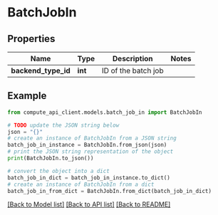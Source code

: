 # BatchJobIn


## Properties

Name | Type | Description | Notes
------------ | ------------- | ------------- | -------------
**backend_type_id** | **int** | ID of the batch job | 

## Example

```python
from compute_api_client.models.batch_job_in import BatchJobIn

# TODO update the JSON string below
json = "{}"
# create an instance of BatchJobIn from a JSON string
batch_job_in_instance = BatchJobIn.from_json(json)
# print the JSON string representation of the object
print(BatchJobIn.to_json())

# convert the object into a dict
batch_job_in_dict = batch_job_in_instance.to_dict()
# create an instance of BatchJobIn from a dict
batch_job_in_from_dict = BatchJobIn.from_dict(batch_job_in_dict)
```
[[Back to Model list]](../README.md#documentation-for-models) [[Back to API list]](../README.md#documentation-for-api-endpoints) [[Back to README]](../README.md)



